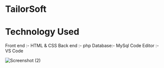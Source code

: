 # TailorSoft
<h1> Technology Used </h1>
 Front end :- HTML & CSS
 Back end :- php
 Database:- MySql
 Code Editor :- VS Code
 
 ![Screenshot (2)](https://user-images.githubusercontent.com/75840016/134396726-5b2eaa7c-3f28-4693-9237-7b5789e7cbfb.png)
